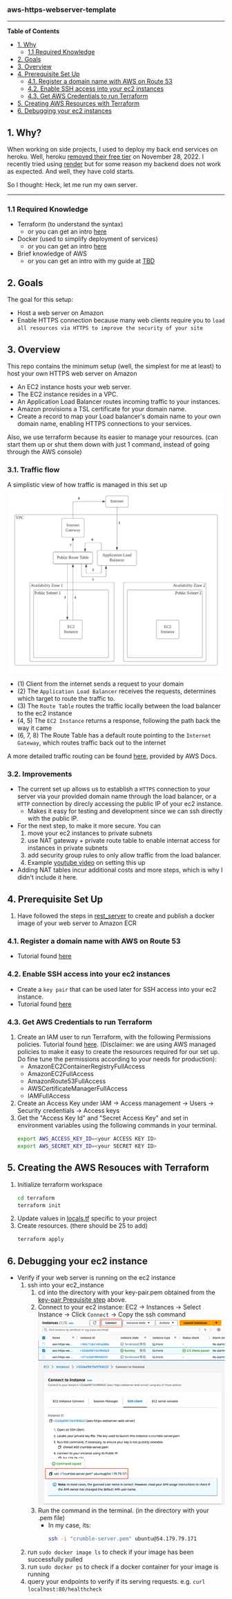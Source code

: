 ### aws-https-webserver-template

---

**Table of Contents**

<div id="user-content-toc">
  <ul>
    <li><a href="#1-why">1. Why</a>
      <ul>
        <li><a href="#11-required-knowledge">1.1 Required Knowledge</a></li>
      </ul>
    </li>
    <li><a href="#2-goals">2. Goals</a></li>
    <li><a href="#3-overview">3. Overview</a></li>
    <li><a href="#4-prerequisite-set-up">4. Prerequisite Set Up</a>
      <ul>
        <li><a href="#41-register-a-domain-name-with-aws-on-route-53">4.1. Register a domain name with AWS on Route 53</a></li>
        <li><a href="#42-enable-ssh-access-into-your-ec2-instances">4.2. Enable SSH access into your ec2 instances</a></li>
        <li><a href="#43-get-aws-credentials-to-run-terraform">4.3. Get AWS Credentials to run Terraform</a></li>
      </ul>
    </li>
    <li><a href="#5-creating-aws-resouces-with-terraform">5. Creating AWS Resources with Terraform</a></li>
    <li><a href="#6-debugging-your-ec2-instance">6. Debugging your ec2 instances</a></li>
  </ul>
</div>

## 1. Why?
When working on side projects, I used to deploy my back end services on heroku. Well, heroku [removed their free tier](https://help.heroku.com/RSBRUH58/removal-of-heroku-free-product-plans-faq) on November 28, 2022. I recently tried using [render](https://render.com/) but for some reason my backend does not work as expected. And well, they have cold starts.  

So I thought: Heck, let me run my own server.

---

### 1.1 Required Knowledge
- Terraform (to understand the syntax)
    - or you can get an intro [here](https://developer.hashicorp.com/terraform/tutorials/aws-get-started)
- Docker (used to simplify deployment of services)
    - or you can get an intro [here](https://docs.docker.com/get-started/)
- Brief knowledge of AWS 
    - or you can get an intro with my guide at [TBD](TBD)

## 2. Goals
The goal for this setup: 
- Host a web server on Amazon 
- Enable HTTPS connection because many web clients require you to `load all resources via HTTPS to improve the security of your site`

## 3. Overview
This repo contains the minimum setup (well, the simplest for me at least) to host your own HTTPS web server on Amazon
- An EC2 instance hosts your web server.
- The EC2 instance resides in a VPC.
- An Application Load Balancer routes incoming traffic to your instances.
- Amazon provisions a TSL certificate for your domain name.
- Create a record to map your Load balancer's domain name to your own domain name, enabling HTTPS connections to your services.

Also, we use terraform because its easier to manage your resources. (can start them up or shut them down with just 1 command, instead of going through the AWS console)

### 3.1. Traffic flow
A simplistic view of how traffic is managed in this set up
![aws_https_server diagram](./imgs/aws_https_server_diagram.png)  
- (1) Client from the internet sends a request to your domain
- (2) The `Application Load Balancer` receives the requests, determines which target to route the traffic to.
- (3) The `Route Table` routes the traffic locally between the load balancer to the ec2 instance
- (4, 5) The `EC2 Instance` returns a response, following the path back the way it came
- (6, 7, 8) The Route Table has a default route pointing to the `Internet Gateway`, which routes traffic back out to the internet

A more detailed traffic routing can be found [here](https://docs.aws.amazon.com/prescriptive-guidance/latest/load-balancer-stickiness/subnets-routing.html), provided by AWS Docs.

### 3.2. Improvements
- The current set up allows us to establish a `HTTPS` connection to your server via your provided domain name through the load balancer, or a `HTTP` connection by direcly accessing the public IP of your ec2 instance. 
    - Makes it easy for testing and development since we can ssh directly with the public IP.
- For the next step, to make it more secure. You can
    1. move your ec2 instances to private subnets
    1. use NAT gateway + private route table to enable internat access for instances in private subnets
    1. add security group rules to only allow traffic from the load balancer. 
    1. Example [youtube video](https://www.youtube.com/watch?v=pfWd-XNRY7c) on setting this up
- Adding NAT tables incur additional costs and more steps, which is why I didn't include it here.

## 4. Prerequisite Set Up
1. Have followed the steps in [rest_server](./rest_server) to create and publish a docker image of your web server to Amazon ECR   
### 4.1. Register a domain name with AWS on Route 53
- Tutorial found [here](https://aws.amazon.com/getting-started/hands-on/get-a-domain/)
### 4.2. Enable SSH access into your ec2 instances
- Create a `key pair` that can be used later for SSH access into your ec2 instance.  
- Tutorial found [here](https://docs.aws.amazon.com/AWSEC2/latest/UserGuide/create-key-pairs.html) 
### 4.3. Get AWS Credentials to run Terraform
1. Create an IAM user to run Terraform, with the following Permissions policies. Tutorial found [here](https://docs.aws.amazon.com/IAM/latest/UserGuide/id_users_create.html). (Disclaimer: we are using AWS managed policies to make it easy to create the resources required for our set up. Do fine tune the permissions according to your needs for production):
    - AmazonEC2ContainerRegistryFullAccess
    - AmazonEC2FullAccess
    - AmazonRoute53FullAccess
    - AWSCertificateManagerFullAccess
    - IAMFullAccess 
1. Create an Access Key under IAM -> Access management -> Users -> Security credentials -> Access keys
1. Get the "Access Key Id" and "Secret Access Key" and set in environment variables using the following commands in your terminal.
    ```bash
    export AWS_ACCESS_KEY_ID=<your ACCESS KEY ID>
    export AWS_SECRET_KEY_ID=<your SECRET KEY ID>
    ```

## 5. Creating the AWS Resouces with Terraform
1. Initialize terraform workspace
    ```bash
    cd terraform
    terraform init
    ```
1. Update values in [locals.tf](./terraform/locals.tf) specific to your project
1. Create resources. (there should be 25 to add)
    ```bash
    terraform apply
    ```

## 6. Debugging your ec2 instance
- Verify if your web server is running on the ec2 instance
    1. ssh into your ec2_instance
        1. cd into the directory with your key-pair.pem obtained from the [key-pair Prequisite step](#42-enable-ssh-access-into-your-ec2-instances) above.
        1. Connect to your ec2 instance: 
        EC2 -> Instances -> Select Instance -> Click `Connect` -> Copy the ssh command
        ![ec2_connect_1](./imgs/ec2_instances_connect_1.png)
        ![ec2_connect_2](./imgs/ec2_instances_connect_2.png)
        1. Run the command in the terminal. (in the directory with your .pem file)
            - In my case, its: 
                ```bash
                ssh -i "crumble-server.pem" ubuntu@54.179.79.171
                ```
    1. run `sudo docker image ls` to check if your image has been successfully pulled
    1. run `sudo docker ps` to check if a docker container for your image is running
    1. query your endpoints to verify if its serving requests. e.g. `curl localhost:80/healthcheck`